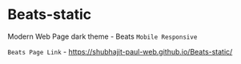 # Beats-static
Modern Web Page dark theme - Beats
`Mobile Responsive`

`Beats Page Link` - https://shubhajit-paul-web.github.io/Beats-static/
